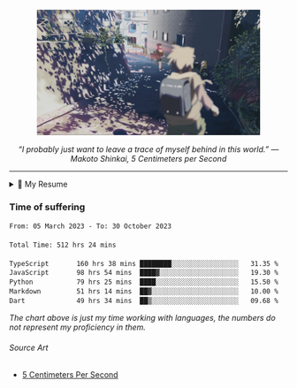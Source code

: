 <p align="center"><img src="asset/header.jpg" width="80%"/></p>
<p align="center"><i>“I probably just want to leave a trace of myself behind in this world.” ― Makoto Shinkai, 5 Centimeters per Second</i></p>

---

<details>
  <summary>📃 My Resume</summary>

### Education

- 📖 **Computer Science**\
📆 10/2021 - present\
📍 **Thang Long University** - Hoang Mai, Hanoi, Vietnam

### Experience

<img align="right" src="https://img.shields.io/badge/Next.js-black?style=flat&logo=next.js&logoColor=white"/>
<img align="right" src="https://img.shields.io/badge/Ant_Design-ant?style=flat&logo=antdesign&logoColor=white&color=%230170FE"/>
<img align="right" src="https://img.shields.io/badge/node.js-6DA55F?style=flat&logo=node.js&logoColor=white"/>


- 👨‍💻 **Frontend Web Intern**\
📆 07/2023 - present\
📍 **MQ ICT Solutions** - Hoang Mai, Hanoi, Vietnam
  
<!--
## Skills

<img align="right" src="https://img.shields.io/badge/Python-3776AB?logo=python&logoColor=white" />


**Programming**

<img align="right" src="https://img.shields.io/badge/Windows-0078D6?logo=windows&logoColor=white" />
-->

</details>

### Time of suffering

<!--START_SECTION:waka-->

```txt
From: 05 March 2023 - To: 30 October 2023

Total Time: 512 hrs 24 mins

TypeScript       160 hrs 38 mins ████████░░░░░░░░░░░░░░░░░   31.35 %
JavaScript       98 hrs 54 mins  ████▓░░░░░░░░░░░░░░░░░░░░   19.30 %
Python           79 hrs 25 mins  ████░░░░░░░░░░░░░░░░░░░░░   15.50 %
Markdown         51 hrs 14 mins  ██▓░░░░░░░░░░░░░░░░░░░░░░   10.00 %
Dart             49 hrs 34 mins  ██▒░░░░░░░░░░░░░░░░░░░░░░   09.68 %
```

<!--END_SECTION:waka-->

_The chart above is just my time working with languages, the numbers do not represent my proficiency in them._

###### Source Art

-  [5 Centimeters Per Second](https://wallhaven.cc/w/nrowq1)

